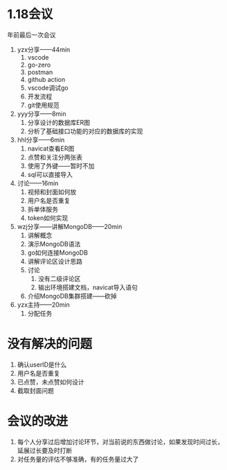 # 1.18会议
年前最后一次会议

1. yzx分享——44min
   1. vscode
   2. go-zero
   3. postman
   4. github action
   5. vscode调试go
   6. 开发流程
   7. git使用规范
2. yyy分享——8min
   1. 分享设计的数据库ER图
   2. 分析了基础接口功能的对应的数据库的实现
3. hhl分享——6min
   1. navicat查看ER图
   2. 点赞和关注分两张表
   3. 使用了外键——暂时不加
   4. sql可以直接导入
4. 讨论——16min
   1. 视频和封面如何放
   2. 用户名是否重复
   3. 拆单体服务
   4. token如何实现
5. wzj分享——讲解MongoDB——20min
   1. 讲解概念
   2. 演示MongoDB语法
   3. go如何连接MongoDB
   4. 讲解评论区设计思路
   5. 讨论
      1. 没有二级评论区
      2. 输出环境搭建文档，navicat导入语句
   6. 介绍MongoDB集群搭建——砍掉
6. yzx主持——20min
   1. 分配任务

# 没有解决的问题
1. 确认userID是什么
2. 用户名是否重复
3. 已点赞，未点赞如何设计
4. 截取封面问题


# 会议的改进
1. 每个人分享过后增加讨论环节，对当前说的东西做讨论，如果发现时间过长，延展过长要及时打断
2. 对任务量的评估不够准确，有的任务量过大了








